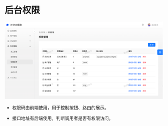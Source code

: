 # 后台权限

![permission](./sources/permission.png)



- 权限码由前端使用，用于控制按钮、路由的展示。

- 接口地址有后端使用，判断调用者是否有权限访问。

